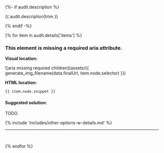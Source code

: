{%- if audit.description %}

{{ audit.description|trim }}

{% endif -%}

{% for item in audit.details['items'] %}

### This element is missing a required aria attribute.

__Visual location:__

![aria missing required children](assets/{{ generate_img_filename(data.finalUrl, item.node.selector) }})


__HTML location:__

```html
{{ item.node.snippet }}
```

#### Suggested solution:

TODO.

{% include 'includes/other-options-w-details.md' %}

---
<br>

{% endfor %}

<br>